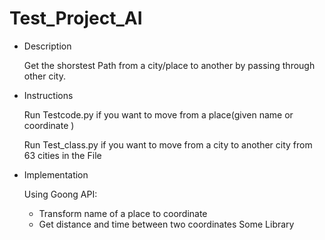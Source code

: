 # Test_Project_AI
* Description 

  Get the shorstest Path from a city/place to another by passing through other city.
* Instructions 

  Run Testcode.py if you want to move from a place(given name or coordinate )
  
  Run Test_class.py if you want to move from a city to another city from 63 cities in the File
  
* Implementation
  
  Using Goong API:  
  + Transform name of a place to coordinate
  + Get distance and time between two coordinates
  Some Library
